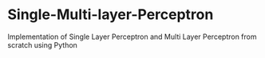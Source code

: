 # Single-Multi-layer-Perceptron
Implementation of Single Layer Perceptron and Multi Layer Perceptron from scratch using Python
